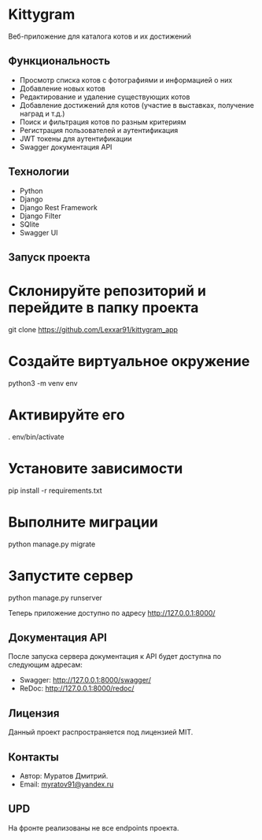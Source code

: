 # Kittygram

Веб-приложение для каталога котов и их достижений

## Функциональность

* Просмотр списка котов с фотографиями и информацией о них
* Добавление новых котов
* Редактирование и удаление существующих котов
* Добавление достижений для котов (участие в выставках, получение наград и т.д.)
* Поиск и фильтрация котов по разным критериям
* Регистрация пользователей и аутентификация
* JWT токены для аутентификации
* Swagger документация API

## Технологии

* Python
* Django 
* Django Rest Framework
* Django Filter
* SQlite
* Swagger UI

## Запуск проекта
# Склонируйте репозиторий и перейдите в папку проекта

git clone https://github.com/Lexxar91/kittygram_app

# Создайте виртуальное окружение

python3 -m venv env

# Активируйте его

. env/bin/activate

# Установите зависимости

pip install -r requirements.txt

# Выполните миграции

python manage.py migrate

# Запустите сервер

python manage.py runserver

Теперь приложение доступно по адресу http://127.0.0.1:8000/

## Документация API

После запуска сервера документация к API будет доступна по следующим адресам:

* Swagger: http://127.0.0.1:8000/swagger/
* ReDoc: http://127.0.0.1:8000/redoc/

## Лицензия

Данный проект распространяется под лицензией MIT.

## Контакты

* Автор: Муратов Дмитрий.
* Email: myratov91@yandex.ru

## UPD
На фронте реализованы не все endpoints проекта.